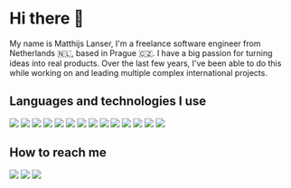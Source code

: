 # Hi there 👋
My name is Matthijs Lanser, I'm a freelance software engineer from Netherlands 🇳🇱, based in Prague 🇨🇿. I have a big passion for turning ideas into real products. Over the last few years, I've been able to do this while working on and leading multiple complex international projects.

## Languages and technologies I use
![](https://img.shields.io/badge/C%23-grey?style=for-the-badge)
![](https://img.shields.io/badge/.NET%20Core-grey?style=for-the-badge)
![](https://img.shields.io/badge/EF%20Core-grey?style=for-the-badge)
![](https://img.shields.io/badge/SQL-grey?style=for-the-badge)
![](https://img.shields.io/badge/PostgreSQL-grey?style=for-the-badge)
![](https://img.shields.io/badge/Typescript-grey?style=for-the-badge)
![](https://img.shields.io/badge/Javascript-grey?style=for-the-badge)
![](https://img.shields.io/badge/Node.js-grey?style=for-the-badge)
![](https://img.shields.io/badge/Next.js-grey?style=for-the-badge)
![](https://img.shields.io/badge/React-grey?style=for-the-badge)
![](https://img.shields.io/badge/SCSS-grey?style=for-the-badge)
![](https://img.shields.io/badge/Microsoft_Azure-grey?style=for-the-badge)
![](https://img.shields.io/badge/Google_Cloud_Platform-grey?style=for-the-badge)
![](https://img.shields.io/badge/Docker-grey?style=for-the-badge)

## How to reach me
[![](https://img.shields.io/badge/My_website-333?style=for-the-badge&logo=googlechrome&logoColor=fff)](https://matthijs.cz/)
[![](https://img.shields.io/badge/LinkedIn-0077B5?style=for-the-badge&logo=linkedin&logoColor=fff)](https://www.linkedin.com/in/matthijslanser/)
[![](https://img.shields.io/badge/Email-C71610?style=for-the-badge&logo=gmail&logoColor=fff)](mailto:m@tthijs.cz) 
